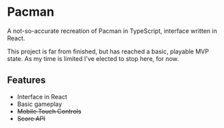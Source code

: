 # Pacman

A not-so-accurate recreation of Pacman in TypeScript, interface written in React.

This project is far from finished, but has reached a basic, playable MVP state. As my time is limited I've elected to stop here, for now.

## Features
- Interface in React
- Basic gameplay
- ~~Mobile Touch Controls~~
- ~~Score API~~
